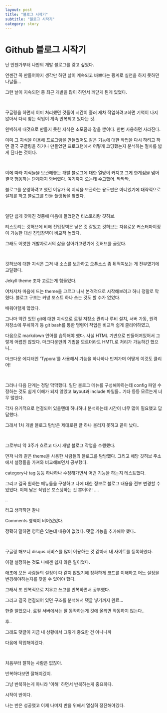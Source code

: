 ```yaml
---
layout: post
title: "블로그 시작기"
subtitle: "블로그 시작기"
category: story
---
```


# Github 블로그 시작기

난 언젠가부터 나만의 개발 블로그를 갖고 싶었다. 

언젠간 꼭 만들어야지 생각만 하던 날이 계속되고 바쁘다는 핑계로 실천을 하지 못하던 나날들...

그런 날이 지속되던 중 최근 개발을 많이 하면서 깨닫게 된게 있었다.

<br>

구글링을 하면서 이미 처리했던 것들이 시간이 흘러 재차 작업하려고하면 기억이 나지 않아서 다시 찾는 작업이 계속 반복되고 있다는 것..

완벽하게 내것으로 만들지 못한 지식은 소모품과 같을 뿐이다. 한번 사용하면 사라진다. 

이미 그 지식을 이용해 프로그램을 만들었어도 같은 기능에 대한 작업을 다시 하려고 하면 결국 구글링을 하거나 만들었던 프로그램에서 어떻게 코딩했는지 분석하는 절차를 밟게 된다는 것이다.

<br>

이에 따라 지식들을 보관해놓는 개발 블로그에 대한 열망이 커지고 그게 한계점을 넘어 결국 행동하는 단계까지 와버렸다. 여기까지 오는데 수고했어. 짝짝짝. 

블로그를 운영하려고 했던 이유가 꼭 지식을 보관하는 용도만은 아니었기에 대략적으로 설계를 하고 블로그를 만들 플랫폼을 찾았다.

<br>

일단 쉽게 찾아진 것중에 마음에 들었던건 티스토리랑 깃허브.

티스토리는 깃허브에 비해 진입장벽은 낮은 것 같았고 깃허브는 자유로운 커스터마이징이 가능한 대신 진입장벽이 비교적 높았다.

그래도 어엿한 개발자로서의 삶을 살아가고팠기에 깃허브를 골랐다.

<br>

깃허브에 대한 지식은 그저 내 소스를 보관하고 오픈소스 좀 뒤적여보는 게 전부였기에 고달펐다.

Jekyll theme 조차 고르는게 힘들었다.  

여차저차 마음에 드는 theme을 고르고 나서 본격적으로 시작해보려고 하니 정말로 막혔다. 블로그 구조는 커녕 포스트 하나 쓰는 것도 할 수가 없었다.

배워야할게 많았다. 

그나마 약간 있던 git에 대한 지식으로 로컬 저장소 관리나 루비 설치, 서버 가동, 원격 저장소에 푸쉬하기 등 git bash를 통한 명령어 작업은 비교적 쉽게 클리어하였고,

다음으로 markdown 언어를 습득해야 했다. 사실 HTML 기반으로 만들어져있어서 그렇게 어렵진 않았다. 마크다운만의 기법을 모르더라도 HMTL로 처리가 가능하긴 했으니.. 

마크다운 에디터인 'Typora'를 사용해서 기능을 하나하나 만져가며 어떻게 이것도 클리어!

<br>

그러나 다음 단계는 정말 막막했다. 일단 블로그 메뉴를 구성해야하는데 config 파일 수정하는 것도 쉽게 이해가 되지 않았고 layout과 include 파일들.. 기타 등등 모르는게 너무 많았다.

각자 유기적으로 연결되어 있을텐데 하나하나 분석하는데 시간이 너무 많이 필요했고 답답했다.

그래서 1차 개발 블로그 탐방은 제대로된 글 하나 올리지 못하고 끝이 났다..

<br>

그로부터 약 3주가 흐르고 다시 개발 블로그 작업을 수행했다.

먼저 나와 같은 theme을 사용한 사람들의 블로그를 탐방했다. 그리고 해당 깃허브 주소에서 설정들을 가져와 비교해보면서 공부했다.

category나 tag 등등 하나하나 수정해가면서 어떤 기능을 하는지 테스트했다.

그리고 결국 원하는 메뉴들을 구성하고 나에 대한 정보로 블로그 내용을 전부 변경할 수 있었다. 이제 남은 작업은 포스팅하는 것 뿐이야!! ....

..

라고 생각하던 찰나

Comments 영역이 비어있었다.

정확히 말하면 영역은 있는데 내용이 없었다. 댓글 기능을 추가해야 했다..

<br>

구글링 해보니 disqus 서비스를 많이 이용하는 것 같아서 내 사이트를 등록하였다.

이걸 설정하는 것도 나에겐 쉽지 않은 일이었다.

애초에 모든 사람들의 설정이 다 같지 않았기에 정확하게 코드를 이해하고 어느 설정을 변경해야하는지를 찾을 수 있어야 했다.

그래서 또 반복적으로 지우고 쓰고를 반복하면서 공부했다.

그리고 결국 연결되어 있던 구조를 분석해서 댓글 넣기까지 완료...

한줄 알았으나. 로컬 서버에서는 잘 동작하는게 깃에 올리면 작동하지 않는다..

후..

그래도 댓글이 지금 내 상황에서 그렇게 중요한 건 아니니까

다음에 작업해야겠다.

<br>

처음부터 잘하는 사람은 없잖아.

반복하다보면 잘해지겠지.

그냥 반복하는게 아니라 '이해' 하면서 반복하는게 중요하다.



시작이 반이다.

나는 반은 성공했고 이제 나머지 반을 위해서 열심히 정진해야겠다.